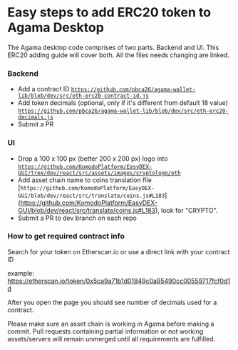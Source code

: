 # Easy steps to add ERC20 token to Agama Desktop

The Agama desktop code comprises of two parts. Backend and UI. This ERC20 adding guide will cover both. All the files needs changing are linked.

### Backend
- Add a contract ID [`https://github.com/pbca26/agama-wallet-lib/blob/dev/src/eth-erc20-contract-id.js`](https://github.com/pbca26/agama-wallet-lib/blob/dev/src/eth-erc20-contract-id.js)
- Add token decimals (optional, only if it's different from default 18 value) [`https://github.com/pbca26/agama-wallet-lib/blob/dev/src/eth-erc20-decimals.js`](https://github.com/pbca26/agama-wallet-lib/blob/dev/src/eth-erc20-decimals.js)
- Submit a PR

### UI
- Drop a 100 x 100 px (better 200 x 200 px) logo into [`https://github.com/KomodoPlatform/EasyDEX-GUI/tree/dev/react/src/assets/images/cryptologo/eth`](https://github.com/KomodoPlatform/EasyDEX-GUI/tree/dev/react/src/assets/images/cryptologo/eth)
- Add asset chain name to coins translation file [`https://github.com/KomodoPlatform/EasyDEX-GUI/blob/dev/react/src/translate/coins.js#L183`] (https://github.com/KomodoPlatform/EasyDEX-GUI/blob/dev/react/src/translate/coins.js#L183), look for "CRYPTO".
- Submit a PR to dev branch on each repo

### How to get required contract info
Search for your token on Etherscan.io or use a direct link with your contract ID

example: https://etherscan.io/token/0x5ca9a71b1d01849c0a95490cc00559717fcf0d1d

After you open the page you should see number of decimals used for a contract.

Please make sure an asset chain is working in Agama before making a commit. Pull requests containing partial information or not working assets/servers will remain unmerged until all requirements are fulfilled.